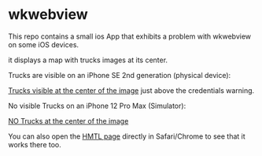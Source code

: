 # wkwebview

This repo contains a small ios App that exhibits a problem with wkwebview on some iOS devices.

it displays a map with trucks images at its center.

Trucks are visible on an iPhone SE 2nd generation (physical device):

[Trucks visible at the center of the image](https://github.com/omatrot/wkwebview/blob/main/iPhone%20SE%202nd%20gen%20trucks%20are%20ok.jpeg) just above the credentials warning.

No visible Trucks on an iPhone 12 Pro Max (Simulator):

[NO Trucks at the center of the image](https://github.com/omatrot/wkwebview/blob/main/Simulator%20Screen%20Shot%20-%20iPhone%2012%20Pro%20Max%20-%202021-01-29%20at%2009.22.19%20Trucks%20are%20invisible.png)

You can also open the [HMTL page](https://github.com/omatrot/wkwebview/blob/main/wkwebview/map.html) directly in Safari/Chrome to see that it works there too.
